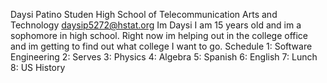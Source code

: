 Daysi Patino
Studen 
High School of Telecommunication Arts and Technology
daysip5272@hstat.org
Im Daysi I am 15 years old and im a sophomore in high school. Right now im helping out in the college office and im getting to find out what college I want to go.
Schedule
1: Software Engineering
2: Serves
3: Physics
4: Algebra
5: Spanish
6: English
7: Lunch
8: US History
